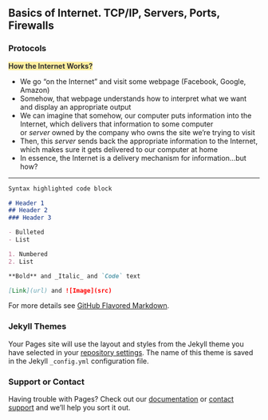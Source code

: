 ## Basics of Internet. TCP/IP, Servers, Ports, Firewalls


### Protocols

<div><b><span style="font-size: 14px;"><span style="--en-highlight:yellow;background-color: #ffef9e;"><span style="color: rgb(51, 51, 51);">How the Internet Works?</span></span></span></b></div>
    <ul>
        <li>
            <div><span style="font-size: 14px;">We go “on the Internet” and visit some webpage (Facebook, Google, Amazon)</span></div>
        </li>
        <li>
            <div><span style="font-size: 14px;">Somehow, that webpage understands how to interpret what we want and display an appropriate output</span></div>
        </li>
        <li>
            <div><span style="font-size: 14px;">We can imagine that somehow, our computer puts information into the Internet, which delivers that information to some computer or <i>server</i> owned by the company who owns the site we’re trying to visit</span></div>
        </li>
        <li>
            <div><span style="font-size: 14px;">Then, this <i>server</i> sends back the appropriate information to the Internet, which makes sure it gets delivered to our computer at home</span></div>
        </li>
        <li>
            <div><span style="font-size: 14px;">In essence, the Internet is a delivery mechanism for information…but how?</span></div>
        </li>
    </ul>
    <hr />
















```markdown
Syntax highlighted code block

# Header 1
## Header 2
### Header 3

- Bulleted
- List

1. Numbered
2. List

**Bold** and _Italic_ and `Code` text

[Link](url) and ![Image](src)
```

For more details see [GitHub Flavored Markdown](https://guides.github.com/features/mastering-markdown/).

### Jekyll Themes

Your Pages site will use the layout and styles from the Jekyll theme you have selected in your [repository settings](https://github.com/mikepetridisz/CEU_Data_Engineering/settings). The name of this theme is saved in the Jekyll `_config.yml` configuration file.

### Support or Contact

Having trouble with Pages? Check out our [documentation](https://help.github.com/categories/github-pages-basics/) or [contact support](https://github.com/contact) and we’ll help you sort it out.
